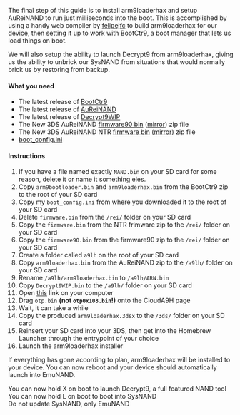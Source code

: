 The final step of this guide is to install arm9loaderhax and setup AuReiNAND to run just milliseconds into the boot. This is accomplished by using a handy web compiler by [felipejfc](https://gbatemp.net/threads/416385/) to build arm9loaderhax for our device, then setting it up to work with BootCtr9, a boot manager that lets us load things on boot.

We will also setup the ability to launch Decrypt9 from arm9loaderhax, giving us the ability to unbrick our SysNAND from situations that would normally brick us by restoring from backup.

#### What you need

* The latest release of [BootCtr9](https://github.com/hartmannaf/BootCtr9/releases)
* The latest release of [AuReiNAND](https://github.com/AuroraWright/AuReiNand/releases)
* The latest release of [Decrypt9WIP](https://github.com/d0k3/Decrypt9WIP/releases)
* The New 3DS AuReiNAND [firmware90 bin](https://mega.nz/#!wwtymAKJ!ebBOlc6TaWSvYpiFlv4FPSJLCKlCuGrlRr4gtjm4SaU) ([mirror](https://drive.google.com/file/d/0BzPfvjeuhqoDTmROU25IX1VZdlE/view?usp=sharing)) zip file
* The New 3DS AuReiNAND NTR [firmware bin](https://mega.nz/#!p0tTDJIQ!aikEtlvB8cjq-aJG9jC6GKx4uvlwN6oI9X2m1OY_ylE) ([mirror](https://drive.google.com/file/d/0BzPfvjeuhqoDM016eHZBQV95anc/view?usp=sharing)) zip file
* [boot_config.ini](https://gist.github.com/Plailect/66566928c286de6ecf61)

#### Instructions

1. If you have a file named exactly `NAND.bin` on your SD card for some reason, delete it or name it something eles.
2. Copy `arm9bootloader.bin` and `arm9loaderhax.bin` from the BootCtr9 zip to the root of your SD card
3. Copy my `boot_config.ini` from where you downloaded it to the root of your SD card
4. Delete `firmware.bin` from the `/rei/` folder on your SD card
5. Copy the `firmware.bin` from the NTR frimware zip to the `/rei/` folder on your SD card
6. Copy the `firmware90.bin` from the firmware90 zip to the `/rei/` folder on your SD card
4. Create a folder called `a9lh` on the root of your SD card
5. Copy `arm9loaderhax.bin` from the AuReiNAND zip to the `/a9lh/` folder on your SD card
6. Rename `/a9lh/arm9loaderhax.bin` to `/a9lh/ARN.bin`
7. Copy `Decrypt9WIP.bin` to the `/a9lh/` folder on your SD card
8. Open [this](https://felipejfc.com/a9lh) link on your computer
9. Drag `otp.bin` **(not `otp0x108.bin`!)** onto the CloudA9H page
10. Wait, it can take a while
11. Copy the produced `arm9loaderhax.3dsx` to the `/3ds/` folder on your SD card
12. Reinsert your SD card into your 3DS, then get into the Homebrew Launcher through the entrypoint of your choice
13. Launch the arm9loaderhax installer

If everything has gone according to plan, arm9loaderhax will be installed to your device. You can now reboot and your device should automatically launch into EmuNAND.

You can now hold X on boot to launch Decrypt9, a full featured NAND tool    
You can now hold L on boot to boot into SysNAND    
Do not update SysNAND, only EmuNAND    